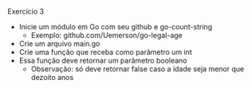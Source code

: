 Exercício 3

- Inicie um módulo em Go com seu github e go-count-string
    - Exemplo: github.com/Uemerson/go-legal-age
- Crie um arquivo main.go
- Crie uma função que receba como parâmetro um int
- Essa função deve retornar um parâmetro booleano
    - Observação: só deve retornar false caso a idade seja menor que dezoito anos